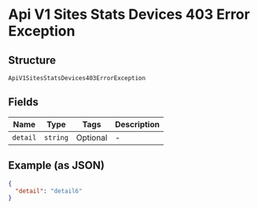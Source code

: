 
# Api V1 Sites Stats Devices 403 Error Exception

## Structure

`ApiV1SitesStatsDevices403ErrorException`

## Fields

| Name | Type | Tags | Description |
|  --- | --- | --- | --- |
| `detail` | `string` | Optional | - |

## Example (as JSON)

```json
{
  "detail": "detail6"
}
```

